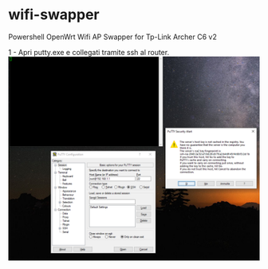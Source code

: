 # wifi-swapper
Powershell OpenWrt Wifi AP Swapper for Tp-Link Archer C6 v2

1 - Apri putty.exe e collegati tramite ssh al router.
![Step1](./imgs/it-IT/step1.png)
